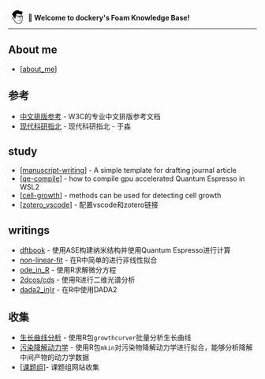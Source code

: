 
<img src="attachments/2021-11-14-19-05-29.png" width=40 align="left">

**👋 Welcome to dockery's Foam Knowledge Base!**

------
## About me
- [[about_me]]

## 参考

- [中文排版参考](https://www.w3.org/TR/clreq/) - W3C的专业中文排版参考文档
- [现代科研指北](https://bookdown.org/yufree/sciguide/) - 现代科研指北 - 于淼

## study

- [[manuscript-writing]] - A simple template for drafting journal article
- [[qe-compile]] - how to compile gpu accelerated Quantum Espresso in WSL2
- [[cell-growth]] - methods can be used for detecting cell growth
- [[zotero_vscode]] - 配置vscode和zotero链接

## writings

- [dftbook](writes/dftbook.html) - 使用ASE构建纳米结构并使用Quantum Espresso进行计算
- [non-linear-fit](writes/non-linear_in_R.html) - 在R中简单的进行非线性拟合
- [ode_in_R](writes/odeinR.html) - 使用R求解微分方程
- [2dcos/cds](writes/2dcos.html) - 使用R进行二维光谱分析
- [dada2_in)r](writes/using_DADA2_in_r.html) - 在R中使用DADA2

## 收集

- [生长曲线分析](https://cran.r-project.org/web/packages/growthcurver/vignettes/Growthcurver-vignette.html) - 使用R包`growthcurver`批量分析生长曲线
- [污染降解动力学](https://cran.r-project.org/web/packages/mkin/vignettes/mkin.html) - 使用R包`mkin`对污染物降解动力学进行拟合，能够分析降解中间产物的动力学数据
- [[课题组]]- 课题组网站收集

[//begin]: # "Autogenerated link references for markdown compatibility"
[about_me]: writes/about_me.md "Summary"
[manuscript-writing]: docs/md_files/manuscript-writing.md "manuscript-writing"
[qe-compile]: docs/md_files/qe-compile.md "qe-compile"
[cell-growth]: docs/md_files/cell-growth.md "cell-growth"
[zotero_vscode]: docs/md_files/zotero_vscode.md "zotero_vscode"
[课题组]: docs/md_files/课题组.md "课题组"
[//end]: # "Autogenerated link references"